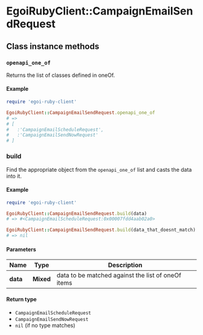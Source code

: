 # EgoiRubyClient::CampaignEmailSendRequest

## Class instance methods

### `openapi_one_of`

Returns the list of classes defined in oneOf.

#### Example

```ruby
require 'egoi-ruby-client'

EgoiRubyClient::CampaignEmailSendRequest.openapi_one_of
# =>
# [
#   :'CampaignEmailScheduleRequest',
#   :'CampaignEmailSendNowRequest'
# ]
```

### build

Find the appropriate object from the `openapi_one_of` list and casts the data into it.

#### Example

```ruby
require 'egoi-ruby-client'

EgoiRubyClient::CampaignEmailSendRequest.build(data)
# => #<CampaignEmailScheduleRequest:0x00007fdd4aab02a0>

EgoiRubyClient::CampaignEmailSendRequest.build(data_that_doesnt_match)
# => nil
```

#### Parameters

| Name | Type | Description |
| ---- | ---- | ----------- |
| **data** | **Mixed** | data to be matched against the list of oneOf items |

#### Return type

- `CampaignEmailScheduleRequest`
- `CampaignEmailSendNowRequest`
- `nil` (if no type matches)

